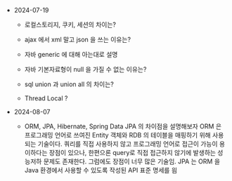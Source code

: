 
* 2024-07-19 
	* 로컬스토리지, 쿠키, 세션의 차이는? 
		
	
	* ajax 에서 xml 말고 json 을 쓰는 이유는?
		
	
	* 자바 generic 에 대해 아는대로 설명
		
	
	* 자바 기본자료형이 null 을 가질 수 없는 이유는?
		
	
	* sql union 과 union all 의 차이는? 
		
	
	* Thread Local ? 
		

* 2024-08-07
	* ORM, JPA, Hibernate, Spring Data JPA 의 차이점을 설명해보자
		ORM 은 프로그래밍 언어로 쓰여진 Entity 객체와 RDB 의 테이블을 매핑하기 위해 사용되는 기술이다. 쿼리를 직접 사용하지 않고 프로그래밍 언어로 접근이 가능이 용이하다는 장점이 있으나, 한편으론 query로 직접 접근하지 않기에 발생하는 성능저하 문제도 존재한다. 그럼에도 장점이 너무 많은 기술임. 
		JPA 는 ORM 을 Java 환경에서 사용할 수 있도록 작성된 API 표준 명세를 읨
	 